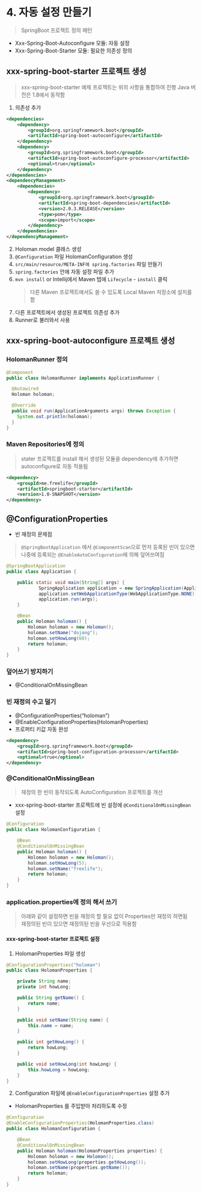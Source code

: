 # 4. 자동 설정 만들기
> SpringBoot 프로젝트 정의 패턴
- Xxx-Spring-Boot-Autoconfigure 모듈: 자동 설정
- Xxx-Spring-Boot-Starter 모듈: 필요한 의존성 정의

## xxx-spring-boot-starter 프로젝트 생성
> xxx-spring-boot-starter 예제 프로젝트는 위의 사항을 통합하여 진행
> Java 버전은 1.8에서 동작함

1. 의존성 추가
```xml
<dependencies>
    <dependency>
        <groupId>org.springframework.boot</groupId>
        <artifactId>spring-boot-autoconfigure</artifactId>
    </dependency>
    <dependency>
        <groupId>org.springframework.boot</groupId>
        <artifactId>spring-boot-autoconfigure-processor</artifactId>
        <optional>true</optional>
    </dependency>
</dependencies>
<dependencyManagement>
    <dependencies>
        <dependency>
            <groupId>org.springframework.boot</groupId>
            <artifactId>spring-boot-dependencies</artifactId>
            <version>2.0.3.RELEASE</version>
            <type>pom</type>
            <scope>import</scope>
        </dependency>
    </dependencies>
</dependencyManagement>
```
2. Holoman model 클래스 생성
3. `@Configuration` 파일 HolomanConfiguration 생성
4. `src/main/resource/META-INF에 spring.factories` 파일 만들기
5. `spring.factories` 안에 자동 설정 파일 추가
6. `mvn install` or Intellij에서 Maven 텝에 `Lifecycle` - `install` 클릭
   > 다른 Maven 프로젝트에서도 쓸 수 있도록 Local Maven 저장소에 설치를 함
7. 다른 프로젝트에서 생성된 프로젝트 의존성 추가
8. Runner로 불러와서 사용

## xxx-spring-boot-autoconfigure 프로젝트 생성

### HolomanRunner 정의
```java
@Component
public class HolomanRunner implements ApplicationRunner {

  @Autowired
  Holoman holoman;

  @Override
  public void run(ApplicationArguments args) throws Exception {
    System.out.println(holoman);
  }
}
```

### Maven Repositories에 정의
> stater 프로젝트를 install 해서 생성된 모듈을 dependency에 추가하면 autoconfigure로 자동 적용됨 
```xml
<dependency>
    <groupId>me.freelife</groupId>
    <artifactId>springboot-starter</artifactId>
    <version>1.0-SNAPSHOT</version>
</dependency>
```

## @ConfigurationProperties
- 빈 재정의 문제점
> `@SpringBootApplication` 에서 `@ComponentScan`으로 먼저 등록된 빈이 있으면 나중에 등록되는 `@EnableAutoConfiguration`에 의해 덮어쓰여짐

```java
@SpringBootApplication
public class Application {

    public static void main(String[] args) {
            SpringApplication application = new SpringApplication(Application.class);
            application.setWebApplicationType(WebApplicationType.NONE);
            application.run(args);
    }

    @Bean
    public Holoman holoman() {
        Holoman holoman = new Holoman();
        holoman.setName("dojang");
        holoman.setHowLong(60);
        return holoman;
    }
}
```

### 덮어쓰기 방지하기
- @ConditionalOnMissingBean
### 빈 재정의 수고 덜기
- @ConfigurationProperties(“holoman”)
- @EnableConfigurationProperties(HolomanProperties)
- 프로퍼티 키값 자동 완성
```xml
<dependency>
    <groupId>org.springframework.boot</groupId>
    <artifactId>spring-boot-configuration-processor</artifactId>
    <optional>true</optional>
</dependency>
```

### @ConditionalOnMissingBean
> 재정의 한 빈이 동작되도록 AutoConfiguration 프로젝트를 개선
- xxx-spring-boot-starter 프로젝트에 빈 설정에 `@ConditionalOnMissingBean` 설정
```java
@Configuration
public class HolomanConfiguration {

    @Bean
    @ConditionalOnMissingBean
    public Holoman holoman() {
        Holoman holoman = new Holoman();
        holoman.setHowLong(5);
        holoman.setName("freelife");
        return holoman;
    }
}
```

### application.properties에 정의 해서 쓰기
> 아래와 같이 설정하면 빈을 재정의 할 필요 없이 Properties만 재정의 하면됨  
> 재정의된 빈이 있으면 재정의된 빈을 우선으로 적용함  

#### xxx-spring-boot-starter 프로젝트 설정
1. HolomanProperties 파일 생성
```java
@ConfigurationProperties("holoman")
public class HolomanProperties {

    private String name;
    private int howLong;

    public String getName() {
        return name;
    }

    public void setName(String name) {
        this.name = name;
    }

    public int getHowLong() {
        return howLong;
    }

    public void setHowLong(int howLong) {
        this.howLong = howLong;
    }
}
```

2. Configuration 파일에 `@EnableConfigurationProperties` 설정 추가
- HolomanProperties 를 주입받아 처리하도록 수정
```java
@Configuration
@EnableConfigurationProperties(HolomanProperties.class)
public class HolomanConfiguration {

    @Bean
    @ConditionalOnMissingBean
    public Holoman holoman(HolomanProperties properties) {
        Holoman holoman = new Holoman();
        holoman.setHowLong(properties.getHowLong());
        holoman.setName(properties.getName());
        return holoman;
    }
}
```